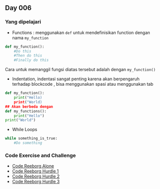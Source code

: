 ## Day 006

### Yang dipelajari
* Functions : menggunakan `def` untuk mendefinisikan function dengan nama `my_function`
```python
def my_function():
    #Do this
    #Then do this
    #Finally do this
```
Cara untuk memanggil fungsi diatas tersebut adalah dengan `my_function()`

* Indentation, indentasi sangat penting karena akan berpengaruh terhadap blockcode , bisa menggunakan spasi atau menggunakan tab
```python
def my_function():
    print("Hello)
    print("World)
## Akan berbeda dengan
def my_functions():
    print("Hello")
print("World")
```

* While Loops
```python
while something_is_true:
    #Do something
```
### Code Exercise and Challenge
* [Code Reeborg Alone](./reeborg-alone.md)
* [Code Reeborg Hurdle 1](./reeborg-hurdle-1.md)
* [Code Reeborg Hurdle 2](./reeborg-hurdle-2.md)
* [Code Reeborg Hurdle 3](./reeborg-hurdle-3.md)